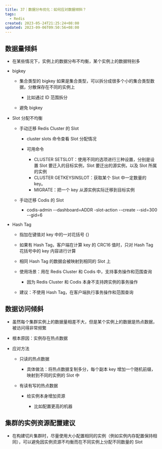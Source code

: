 ```yaml
---
title: 37｜数据分布优化：如何应对数据倾斜？
tags:
  - Redis
created: 2023-05-24T21:25:24+08:00
updated: 2023-09-06T09:50:56+08:00
---
```


## 数据量倾斜

- 在某些情况下，实例上的数据分布不均衡，某个实例上的数据特别多

- bigkey

  - 集合类型的 bigkey 如果是集合类型，可以拆分成很多个小的集合类型数据，分散保存在不同的实例上

    - 比如通过 ID 范围拆分

  - 避免 bigkey

- Slot 分配不均衡

  - 手动迁移 Redis Cluster 的 Slot

    - cluster slots 命令查看 Slot 分配情况
    - 可用命令

      - CLUSTER SETSLOT：使用不同的选项进行三种设置，分别是设置 Slot 要迁入的目标实例，Slot 要迁出的源实例，以及 Slot 所属的实例
      - CLUSTER GETKEYSINSLOT：获取某个 Slot 中一定数量的 key。
      - MIGRATE：把一个 key 从源实例实际迁移到目标实例

  - 手动迁移 Codis 的 Slot

    - codis-admin --dashboard=ADDR -slot-action --create --sid=300 --gid=6

- Hash Tag

  - 指加在键值对 key 中的一对花括号 {}
  - 如果有 Hash Tag，客户端在计算 key 的 CRC16 值时，只对 Hash Tag 花括号中的 key 内容进行计算
  - 相同 Hash Tag 的数据会被映射到相同的 Slot 上
  - 使用场景：用在 Redis Cluster 和 Codis 中，支持事务操作和范围查询

    - 因为 Redis Cluster 和 Codis 本身不支持跨实例的事务操作

  - 建议：不使用 Hash Tag，在客户端执行事务操作和范围查询

## 数据访问倾斜

- 虽然每个集群实例上的数据量相差不大，但是某个实例上的数据是热点数据，被访问得非常频繁

- 根本原因：实例存在热点数据
- 应对方法

  - 只读的热点数据

    - 具体做法：将热点数据复制多分，每个副本 key 增加一个随机前缀，映射到不同的实例的 Slot 中

  - 有读有写的热点数据

    - 给实例本身增加资源

      - 比如配置更高的机器

## 集群的实例资源配置建议

- 在构建切片集群时，尽量使用大小配置相同的实例（例如实例内存配置保持相同），可以避免因实例资源不均衡而在不同实例上分配不同数量的 Slot
